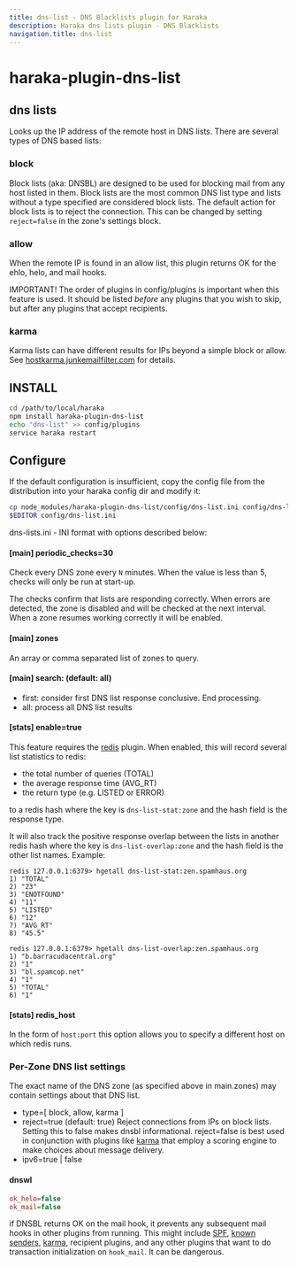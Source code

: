 ```yaml
---
title: dns-list - DNS Blacklists plugin for Haraka
description: Haraka dns lists plugin - DNS Blacklists
navigation.title: dns-list
---
```


# haraka-plugin-dns-list

## dns lists

Looks up the IP address of the remote host in DNS lists. There are several types of DNS based lists:

### block

Block lists (aka: DNSBL) are designed to be used for blocking mail from any host listed in them. Block lists are the most common DNS list type and lists without a type specified are considered block lists. The default action for block lists is to reject the connection. This can be changed by setting `reject=false` in the zone's settings block.

### allow

When the remote IP is found in an allow list, this plugin returns OK for the ehlo, helo, and mail hooks.

IMPORTANT! The order of plugins in config/plugins is important when this feature is used. It should be listed _before_ any plugins that you wish to skip, but after any plugins that accept recipients.

### karma

Karma lists can have different results for IPs beyond a simple block or allow. See [hostkarma.junkemailfilter.com](https://hostkarma.junkemailfilter.com) for details.

## INSTALL

```sh
cd /path/to/local/haraka
npm install haraka-plugin-dns-list
echo "dns-list" >> config/plugins
service haraka restart
```

## Configure

If the default configuration is insufficient, copy the config file from the distribution into your haraka config dir and modify it:

```sh
cp node_modules/haraka-plugin-dns-list/config/dns-list.ini config/dns-list.ini
$EDITOR config/dns-list.ini
```

dns-lists.ini - INI format with options described below:

#### [main] periodic_checks=30

Check every DNS zone every `N` minutes. When the value is less than 5, checks will only be run at start-up.

The checks confirm that lists are responding correctly. When errors are detected, the zone is disabled and will be checked at the next interval. When a zone resumes working correctly it will be enabled.

#### [main] zones

An array or comma separated list of zones to query.

#### [main] search: (default: all)

- first: consider first DNS list response conclusive. End processing.
- all: process all DNS list results

#### [stats] enable=true

This feature requires the [redis](https://github.com/haraka/haraka-plugin-redis) plugin. When enabled, this will record several list statistics to redis:

- the total number of queries (TOTAL)
- the average response time (AVG_RT)
- the return type (e.g. LISTED or ERROR)

to a redis hash where the key is `dns-list-stat:zone` and the hash field is the response type.

It will also track the positive response overlap between the lists in another redis hash where the key is `dns-list-overlap:zone` and the hash field is the other list names. Example:

```
redis 127.0.0.1:6379> hgetall dns-list-stat:zen.spamhaus.org
1) "TOTAL"
2) "23"
3) "ENOTFOUND"
4) "11"
5) "LISTED"
6) "12"
7) "AVG_RT"
8) "45.5"

redis 127.0.0.1:6379> hgetall dns-list-overlap:zen.spamhaus.org
1) "b.barracudacentral.org"
2) "1"
3) "bl.spamcop.net"
4) "1"
5) "TOTAL"
6) "1"
```

#### [stats] redis_host

In the form of `host:port` this option allows you to specify a different host on which redis runs.

### Per-Zone DNS list settings

The exact name of the DNS zone (as specified above in main.zones) may contain settings about that DNS list.

- type=[ block, allow, karma ]
- reject=true (default: true) Reject connections from IPs on block lists. Setting this to false makes dnsbl informational. reject=false is best used in conjunction with plugins like [karma](https://github.com/haraka/haraka-plugin-karma) that employ a scoring engine to make choices about message delivery.
- ipv6=true | false

#### dnswl

```ini
ok_helo=false
ok_mail=false
```

if DNSBL returns OK on the mail hook, it prevents any subsequent mail hooks in other plugins from running. This might include [SPF](haraka-plugin-spf), [known senders](https://github.com/haraka/haraka-plugin-known-senders), [karma](https://github.com/haraka/haraka-plugin-karma), recipient plugins, and any other plugins that want to do transaction initialization on `hook_mail`. It can be dangerous.

[ci-img]: https://github.com/haraka/haraka-plugin-dns-list/actions/workflows/ci.yml/badge.svg
[ci-url]: https://github.com/haraka/haraka-plugin-dns-list/actions/workflows/ci.yml
[clim-img]: https://codeclimate.com/github/haraka/haraka-plugin-dns-list/badges/gpa.svg
[clim-url]: https://codeclimate.com/github/haraka/haraka-plugin-dns-list
